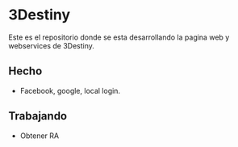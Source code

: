 3Destiny
==========

Este es el repositorio donde se esta desarrollando la pagina web y webservices de 3Destiny.

Hecho
--------------------

+ Facebook, google, local login.

Trabajando
--------------------

+ Obtener RA